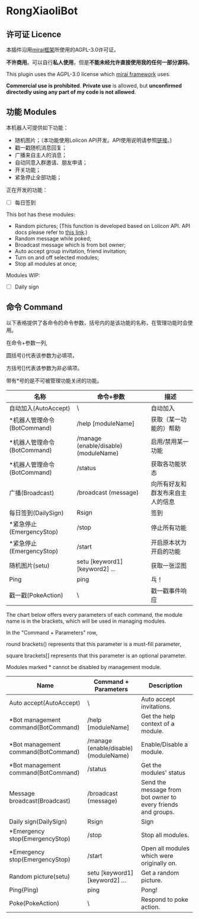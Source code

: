 # RongXiaoliBot

## 许可证 Licence

本插件沿用[mirai框架](https://github.com/mamoe/mirai)所使用的AGPL-3.0许可证。

**不许商用**。可以自行**私人使用**，但是**不能未经允许直接使用我的任何一部分源码**。

This plugin uses the AGPL-3.0 license which [mirai framework](https://github.com/mamoe/mirai) uses.

**Commercial use is prohibited**. **Private use** is allowed, but **unconfirmed directedly using any part of my code is not allowed**.

## 功能 Modules

本机器人可提供如下功能：

* 随机图片；（本功能使用Lolicon API开发。API使用说明请参照[链接](https://api.lolicon.app/#/setu)。)
* 戳一戳随机消息回复；
* 广播来自主人的消息；
* 自动同意入群邀请、朋友申请；
* 开关功能；
* 紧急停止全部功能；

正在开发的功能：

* [ ]  每日签到

This bot has these modules:

* Random pictures; (This function is developed based on Lolicon API. API docs please refer to [this link](https://api.lolicon.app/#/setu).)
* Random message while poked;
* Broadcast message which is from bot owner;
* Auto accept group invitation, friend invitation;
* Turn on and off selected modules;
* Stop all modules at once;

Modules WIP:

* [ ]  Daily sign

## 命令 Command

以下表格提供了各命令的命令参数，括号内的是该功能的名称，在管理功能时会使用。

在命令+参数一列,

圆括号()代表该参数为必填项，

方括号[]代表该参数为非必填项。

带有*号的是不可被管理功能关闭的功能。


| 名称                        | 命令+参数                             | 描述                             |
| --------------------------- | ------------------------------------- | -------------------------------- |
| 自动加入(AutoAccept)        | \                                     | 自动加入                         |
| *机器人管理命令(BotCommand) | /help [moduleName]                    | 获取（某一功能的）帮助           |
| *机器人管理命令(BotCommand) | /manage (enable/disable) (moduleName) | 启用/禁用某一功能                |
| *机器人管理命令(BotCommand) | /status                               | 获取各功能状态                   |
| 广播(Broadcast)             | /broadcast (message)                  | 向所有好友和群发布来自主人的信息 |
| 每日签到(DailySign)         | Rsign                                 | 签到                             |
| *紧急停止(EmergencyStop)    | /stop                                 | 停止所有功能                     |
| *紧急停止(EmergencyStop)    | /start                                | 开启原本状为开启的功能           |
| 随机图片(setu)              | setu [keyword1] [keyword2] ...        | 获取一张涩图                     |
| Ping                        | ping                                  | 乓！                             |
| 戳一戳(PokeAction)          | \                                     | 戳一戳事件响应                   |

The chart below offers every parameters of each command, the module name is in the brackets, which will be used in managing modules.

In the "Command + Parameters" row,

round brackets() represents that this parameter is a must-fill parameter,

square brackets[] represents that this parameter is an optional parameter.

Modules marked * cannot be disabled by management module.


| Name                                | Command + Parameters                  | Description                                                  |
| ----------------------------------- | ------------------------------------- | ------------------------------------------------------------ |
| Auto accept(AutoAccept)             | \                                     | Auto accept invitations.                                     |
| *Bot management command(BotCommand) | /help [moduleName]                    | Get the help context of a module.                            |
| *Bot management command(BotCommand) | /manage (enable/disable) (moduleName) | Enable/Disable a module.                                     |
| *Bot management command(BotCommand) | /status                               | Get the modules' status                                     |
| Message broadcast(Broadcast)        | /broadcast (message)                  | Send the message from bot owner to every friends and groups. |
| Daily sign(DailySign)               | Rsign                                 | Sign                                                         |
| *Emergency stop(EmergencyStop)      | /stop                                 | Stop all modules.                                            |
| *Emergency stop(EmergencyStop)      | /start                                | Open all modules which were originally on.                   |
| Random picture(setu)                | setu [keyword1] [keyword2] ...        | Get a random picture.                                        |
| Ping(Ping)                          | ping                                  | Pong!                                                        |
| Poke(PokeAction)                    | \                                     | Respond to poke action.                                      |
